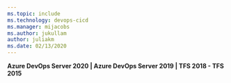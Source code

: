 ```yaml
---
ms.topic: include
ms.technology: devops-cicd
ms.manager: mijacobs
ms.author: jukullam
author: juliakm
ms.date: 02/13/2020
---
```


**Azure DevOps Server 2020 | Azure DevOps Server 2019 | TFS 2018 - TFS 2015**
